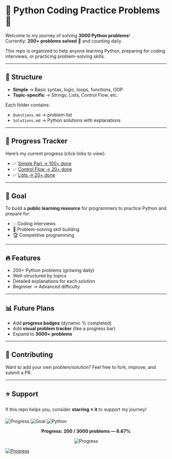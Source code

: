 # 🐍 Python Coding Practice Problems 🚀

Welcome to my journey of solving **3000 Python problems**!  
Currently: **200+ problems solved** 🎉 and counting daily.  

This repo is organized to help anyone learning Python, preparing for coding interviews, or practicing problem-solving skills.

---

## 📂 Structure
- **Simple** → Basic syntax, logic, loops, functions, OOP  
- **Topic-specific** → Strings, Lists, Control Flow, etc.  

Each folder contains:
- `Questions.md` → problem list  
- `Solutions.md` → Python solutions with explanations  

---

## 📌 Progress Tracker  

Here’s my current progress (click links to view):  

- ✅ [Simple Part → 100+ done](https://github.com/Dev0psKing/Python-Code-Challenges/tree/master/01_Simple%20Part%20(100%2B%20Questions))  
- ✅ [Control Flow → 20+ done](https://github.com/Dev0psKing/Python-Code-Challenges/tree/master/Control%20Flow%20Questions)  
- ✅ [Lists → 20+ done](https://github.com/Dev0psKing/Python-Code-Challenges/tree/master/Lists%20Questions)  

---

## 🎯 Goal
To build a **public learning resource** for programmers to practice Python and prepare for:  
- 💡 Coding interviews  
- 📘 Problem-solving skill building  
- 🏆 Competitive programming  

---

## 🔥 Features
- 200+ Python problems (growing daily)  
- Well-structured by topics  
- Detailed explanations for each solution  
- Beginner → Advanced difficulty  

---

## 📊 Future Plans
- Add **progress badges** (dynamic % completed)  
- Add **visual problem tracker** (like a progress bar)  
- Expand to **3000+ problems**  

---

## 🤝 Contributing
Want to add your own problem/solution? Feel free to fork, improve, and submit a PR.  

---

## ⭐ Support
If this repo helps you, consider **starring ⭐ it** to support my journey!  

![Progress](https://img.shields.io/badge/Problems_Solved-200%2B-brightgreen)
![Goal](https://img.shields.io/badge/Goal-3000-blue)
![Python](https://img.shields.io/badge/Made%20with-Python-yellow)



<!-- Progress bar SVG (200 / 3000 → 6.67%) -->
<div align="center">
  <p><strong>Progress: 200 / 3000 problems — 6.67%</strong></p>
  <img alt="Progress" src="data:image/svg+xml;utf8,
  <svg xmlns='http://www.w3.org/2000/svg' width='640' height='80' viewBox='0 0 640 80'>
    <style>
      .bg{fill:#e6e6e6}
      .fg{fill:#2ea44f}
      .label{font-family: -apple-system,BlinkMacSystemFont,'Segoe UI',Roboto,'Helvetica Neue',Arial; font-size:14px; fill:#24292f}
      .small{font-size:12px; fill:#586069}
    </style>

    <!-- background bar -->
    <rect x='20' y='28' rx='10' ry='10' width='600' height='24' class='bg' />
    <!-- filled portion: width = 600 * 0.0667 ≈ 40 -->
    <rect x='20' y='28' rx='10' ry='10' width='40' height='24' class='fg' />
    <!-- text -->
    <text x='320' y='18' text-anchor='middle' class='label'>Python Coding Practice Progress</text>
    <text x='320' y='50' text-anchor='middle' class='small'>200 / 3000 problems • 6.67%</text>
  </svg>" />
</div>


[![Progress](https://img.shields.io/badge/Progress-6.67%25-2ea44f)](https://github.com/Dev0psKing/Python-Code-Challenges)
